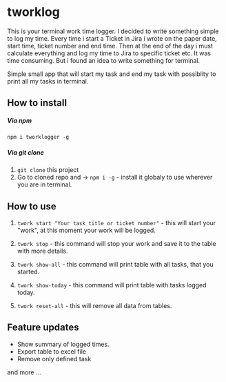 # tworklog

This is your terminal work time logger.
I decided to write something simple to log my time.
Every time i start a Ticket in Jira i wrote on the paper date, start time, ticket number and end time.
Then at the end of the day i must calculate everything and log my time to Jira to specific ticket etc.
It was time consuming. But i found an idea to write something for terminal.

Simple small app that will start my task and end my task with possiblity to print all my tasks in terminal.

## How to install

##### Via npm

`npm i tworklogger -g`

##### Via git clone

1. `git clone` this project
2. Go to cloned repo and -> `npm i -g` - install it globaly to use wherever you are in terminal.

## How to use

1. `twork start "Your task title or ticket number"` - this will start your "work", at this moment your work will be logged.
2. `twork stop` - this command will stop your work and save it to the table with more details.
3. `twork show-all` - this command will print table with all tasks, that you started.
4. `twork show-today` - this command will print table with tasks logged today.

5. `twork reset-all` - this will remove all data from tables.

## Feature updates

- Show summary of logged times.
- Export table to excel file
- Remove only defined task

and more ...
